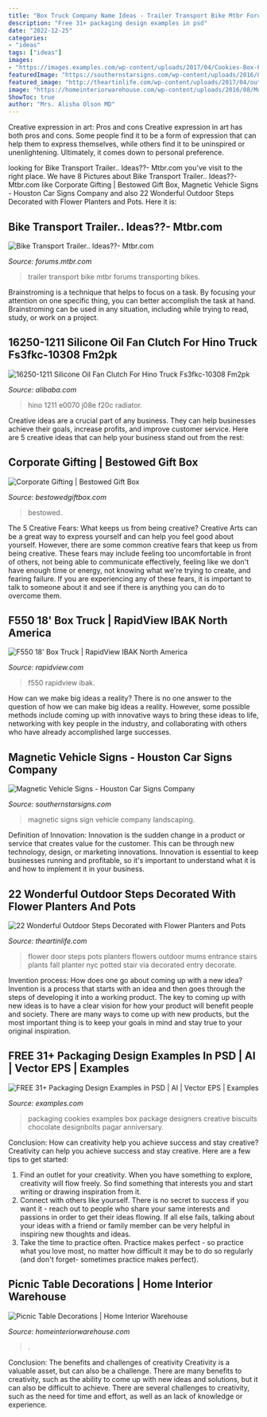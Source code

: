 ```yaml
---
title: "Box Truck Company Name Ideas - Trailer Transport Bike Mtbr Forums Transporting Bikes"
description: "Free 31+ packaging design examples in psd"
date: "2022-12-25"
categories:
- "ideas"
tags: ["ideas"]
images:
- "https://images.examples.com/wp-content/uploads/2017/04/Cookies-Box-Packaging-Design.jpg"
featuredImage: "https://southernstarsigns.com/wp-content/uploads/2016/06/Magnetic-Sign-2.jpg"
featured_image: "http://theartinlife.com/wp-content/uploads/2017/04/outdoor-steps-17-The-ART-In-LIFE.jpg"
image: "https://homeinteriorwarehouse.com/wp-content/uploads/2016/08/Motamed_Miles_Kellie_Kano_Photography_80351.jpg"
ShowToc: true
author: "Mrs. Alisha Olson MD"
---
```



Creative expression in art: Pros and cons
Creative expression in art has both pros and cons. Some people find it to be a form of expression that can help them to express themselves, while others find it to be uninspired or unenlightening. Ultimately, it comes down to personal preference.

	

		
looking for Bike Transport Trailer.. Ideas??- Mtbr.com you've visit to the right place. We have 8 Pictures about Bike Transport Trailer.. Ideas??- Mtbr.com like Corporate Gifting | Bestowed Gift Box, Magnetic Vehicle Signs - Houston Car Signs Company and also 22 Wonderful Outdoor Steps Decorated with Flower Planters and Pots. Here it is:
		
    
## Bike Transport Trailer.. Ideas??- Mtbr.com

<img loading=lazy src="https://forums.mtbr.com/attachments/cars-bike-racks/658195d1323281670-bike-transport-trailer-ideas-img_0274.jpg" onerror="this.onerror=null;this.src='https://tse4.mm.bing.net/th?id=OIP.kxxhQ1pVA-gOkDcVCbjALAHaJ6&amp;pid=15.1';" alt="Bike Transport Trailer.. Ideas??- Mtbr.com">

_Source: forums.mtbr.com_

>trailer transport bike mtbr forums transporting bikes. 

	

Brainstroming is a technique that helps to focus on a task. By focusing your attention on one specific thing, you can better accomplish the task at hand. Brainstroming can be used in any situation, including while trying to read, study, or work on a project.

    
## 16250-1211 Silicone Oil Fan Clutch For Hino Truck Fs3fkc-10308 Fm2pk

<img loading=lazy src="https://sc01.alicdn.com/kf/U0aed93dccdd342beb718a873d91f2b37C/237387589/U0aed93dccdd342beb718a873d91f2b37C.jpg" onerror="this.onerror=null;this.src='https://tse1.mm.bing.net/th?id=OIP.ZzwtVtNWQ_p97v2BVYafdwHaGM&amp;pid=15.1';" alt="16250-1211 Silicone Oil Fan Clutch For Hino Truck Fs3fkc-10308 Fm2pk">

_Source: alibaba.com_

>hino 1211 e0070 j08e f20c radiator. 

	

Creative ideas are a crucial part of any business. They can help businesses achieve their goals, increase profits, and improve customer service. Here are 5 creative ideas that can help your business stand out from the rest:

    
## Corporate Gifting | Bestowed Gift Box

<img loading=lazy src="https://img1.wsimg.com/isteam/ip/a6410dc7-7e60-4bbe-8929-2af944b1e15f/ols/IMG_8092.jpg" onerror="this.onerror=null;this.src='https://tse2.mm.bing.net/th?id=OIP.OfgTYy0WDsG-TG6JJLfkfQHaHa&amp;pid=15.1';" alt="Corporate Gifting | Bestowed Gift Box">

_Source: bestowedgiftbox.com_

>bestowed. 

	

The 5 Creative Fears: What keeps us from being creative?
Creative Arts can be a great way to express yourself and can help you feel good about yourself. However, there are some common creative fears that keep us from being creative. These fears may include feeling too uncomfortable in front of others, not being able to communicate effectively, feeling like we don't have enough time or energy, not knowing what we're trying to create, and fearing failure. If you are experiencing any of these fears, it is important to talk to someone about it and see if there is anything you can do to overcome them.

    
## F550 18&#039; Box Truck | RapidView IBAK North America

<img loading=lazy src="https://rapidview.com/wp-content/uploads/2019/06/IMG_0572-1-scaled.jpg" onerror="this.onerror=null;this.src='https://tse4.mm.bing.net/th?id=OIP.gu8l_Hry4RIjM8WrobyOkQHaE8&amp;pid=15.1';" alt="F550 18&#039; Box Truck | RapidView IBAK North America">

_Source: rapidview.com_

>f550 rapidview ibak. 

	

How can we make big ideas a reality?
There is no one answer to the question of how we can make big ideas a reality. However, some possible methods include coming up with innovative ways to bring these ideas to life, networking with key people in the industry, and collaborating with others who have already accomplished large successes.

    
## Magnetic Vehicle Signs - Houston Car Signs Company

<img loading=lazy src="https://southernstarsigns.com/wp-content/uploads/2016/06/Magnetic-Sign-2.jpg" onerror="this.onerror=null;this.src='https://tse3.mm.bing.net/th?id=OIP.nJV7b8rL2l_hAZhLgt7cxgHaFj&amp;pid=15.1';" alt="Magnetic Vehicle Signs - Houston Car Signs Company">

_Source: southernstarsigns.com_

>magnetic signs sign vehicle company landscaping. 

	

Definition of Innovation:
Innovation is the sudden change in a product or service that creates value for the customer. This can be through new technology, design, or marketing innovations. Innovation is essential to keep businesses running and profitable, so it's important to understand what it is and how to implement it in your business.

    
## 22 Wonderful Outdoor Steps Decorated With Flower Planters And Pots

<img loading=lazy src="http://theartinlife.com/wp-content/uploads/2017/04/outdoor-steps-17-The-ART-In-LIFE.jpg" onerror="this.onerror=null;this.src='https://tse2.mm.bing.net/th?id=OIP.qW59sbR6e5On8_93Jt90agHaJ5&amp;pid=15.1';" alt="22 Wonderful Outdoor Steps Decorated with Flower Planters and Pots">

_Source: theartinlife.com_

>flower door steps pots planters flowers outdoor mums entrance stairs plants fall planter nyc potted stair via decorated entry decorate. 

	

Invention process: How does one go about coming up with a new idea?
Invention is a process that starts with an idea and then goes through the steps of developing it into a working product. The key to coming up with new ideas is to have a clear vision for how your product will benefit people and society. There are many ways to come up with new products, but the most important thing is to keep your goals in mind and stay true to your original inspiration.

    
## FREE 31+ Packaging Design Examples In PSD | AI | Vector EPS | Examples

<img loading=lazy src="https://images.examples.com/wp-content/uploads/2017/04/Cookies-Box-Packaging-Design.jpg" onerror="this.onerror=null;this.src='https://tse4.mm.bing.net/th?id=OIP.vUDvD1__sNIzDGVVmbstCQHaFO&amp;pid=15.1';" alt="FREE 31+ Packaging Design Examples in PSD | AI | Vector EPS | Examples">

_Source: examples.com_

>packaging cookies examples box package designers creative biscuits chocolate designbolts pagar anniversary. 

	

Conclusion: How can creativity help you achieve success and stay creative?
Creativity can help you achieve success and stay creative. Here are a few tips to get started: 
1. Find an outlet for your creativity. When you have something to explore, creativity will flow freely. So find something that interests you and start writing or drawing inspiration from it. 
2. Connect with others like yourself. There is no secret to success if you want it - reach out to people who share your same interests and passions in order to get their ideas flowing. If all else fails, talking about your ideas with a friend or family member can be very helpful in inspiring new thoughts and ideas. 
3. Take the time to practice often. Practice makes perfect - so practice what you love most, no matter how difficult it may be to do so regularly (and don't forget- sometimes practice makes perfect).

    
## Picnic Table Decorations | Home Interior Warehouse

<img loading=lazy src="https://homeinteriorwarehouse.com/wp-content/uploads/2016/08/Motamed_Miles_Kellie_Kano_Photography_80351.jpg" onerror="this.onerror=null;this.src='https://tse1.mm.bing.net/th?id=OIP.a8ItUd-O39L9r2j3Z7Q1EQHaLI&amp;pid=15.1';" alt="Picnic Table Decorations | Home Interior Warehouse">

_Source: homeinteriorwarehouse.com_

>. 

	

Conclusion: The benefits and challenges of creativity
Creativity is a valuable asset, but can also be a challenge. There are many benefits to creativity, such as the ability to come up with new ideas and solutions, but it can also be difficult to achieve. There are several challenges to creativity, such as the need for time and effort, as well as an lack of knowledge or experience.

